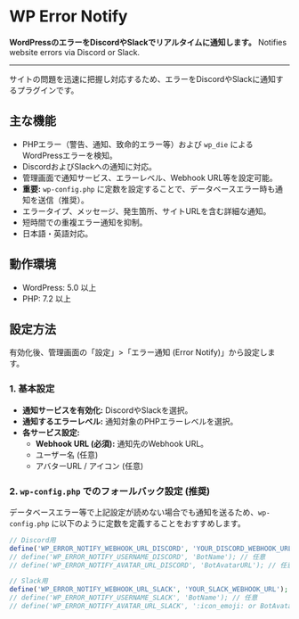 # WP Error Notify

**WordPressのエラーをDiscordやSlackでリアルタイムに通知します。**
Notifies website errors via Discord or Slack.

---
サイトの問題を迅速に把握し対応するため、エラーをDiscordやSlackに通知するプラグインです。

## 主な機能

* PHPエラー（警告、通知、致命的エラー等）および `wp_die` によるWordPressエラーを検知。
* DiscordおよびSlackへの通知に対応。
* 管理画面で通知サービス、エラーレベル、Webhook URL等を設定可能。
* **重要:** `wp-config.php` に定数を設定することで、データベースエラー時も通知を送信（推奨）。
* エラータイプ、メッセージ、発生箇所、サイトURLを含む詳細な通知。
* 短時間での重複エラー通知を抑制。
* 日本語・英語対応。

## 動作環境

* WordPress: 5.0 以上
* PHP: 7.2 以上

## 設定方法

有効化後、管理画面の「設定」>「エラー通知 (Error Notify)」から設定します。

### 1. 基本設定

* **通知サービスを有効化:** DiscordやSlackを選択。
* **通知するエラーレベル:** 通知対象のPHPエラーレベルを選択。
* **各サービス設定:**
    * **Webhook URL (必須):** 通知先のWebhook URL。
    * ユーザー名 (任意)
    * アバターURL / アイコン (任意)

### 2. `wp-config.php` でのフォールバック設定 (推奨)

データベースエラー等で上記設定が読めない場合でも通知を送るため、`wp-config.php` に以下のように定数を定義することをおすすめします。

```php
// Discord用
define('WP_ERROR_NOTIFY_WEBHOOK_URL_DISCORD', 'YOUR_DISCORD_WEBHOOK_URL');
// define('WP_ERROR_NOTIFY_USERNAME_DISCORD', 'BotName'); // 任意
// define('WP_ERROR_NOTIFY_AVATAR_URL_DISCORD', 'BotAvatarURL'); // 任意

// Slack用
define('WP_ERROR_NOTIFY_WEBHOOK_URL_SLACK', 'YOUR_SLACK_WEBHOOK_URL');
// define('WP_ERROR_NOTIFY_USERNAME_SLACK', 'BotName'); // 任意
// define('WP_ERROR_NOTIFY_AVATAR_URL_SLACK', ':icon_emoji: or BotAvatarURL'); // 任意